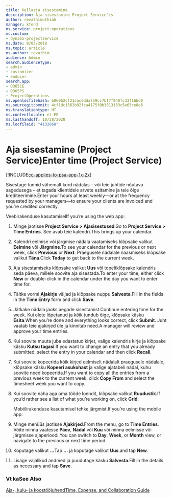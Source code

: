```yaml
---
title: Kellaaja sisestamine
description: Aja sisestamine Project Service'is
author: revathimuthiah
manager: kfend
ms.service: project-operations
ms.custom:
- dyn365-projectservice
ms.date: 8/03/2018
ms.topic: article
ms.author: revathim
audience: Admin
search.audienceType:
- admin
- customizer
- enduser
search.app:
- D365CE
- D365PS
- ProjectOperations
ms.openlocfilehash: b06062cf21cacedda759cc7bf7f940fc33f16bd0
ms.sourcegitcommit: 4cf1dc1561b92fca4175f0b3813133c5e63ce8e6
ms.translationtype: HT
ms.contentlocale: et-EE
ms.lasthandoff: 10/28/2020
ms.locfileid: "4132868"
---
```

# <a name="enter-time-project-service"></a><span data-ttu-id="03c41-103">Aja sisestamine (Project Service)</span><span class="sxs-lookup"><span data-stu-id="03c41-103">Enter time (Project Service)</span></span>

[!INCLUDE[cc-applies-to-psa-app-1x-2x](../includes/cc-applies-to-psa-app-1x-2x.md)]

<span data-ttu-id="03c41-104">Sisestage tunnid vähemalt kord nädalas – või teie juhtide nõutava sagedusega – et tagada klientidele arvete esitamine ja teie õige krediteerimine.</span><span class="sxs-lookup"><span data-stu-id="03c41-104">Enter your hours at least weekly—or at the frequency requested by your managers—to ensure your clients are invoiced and you’re credited correctly.</span></span>  
  
 <span data-ttu-id="03c41-105">Veebirakenduse kasutamisel</span><span class="sxs-lookup"><span data-stu-id="03c41-105">If you’re using the web app:</span></span>  
  
1. <span data-ttu-id="03c41-106">Minge jaotisse **Project Service > Ajasisestused**.</span><span class="sxs-lookup"><span data-stu-id="03c41-106">Go to **Project Service > Time Entries**.</span></span> <span data-ttu-id="03c41-107">See avab teie kalendri.</span><span class="sxs-lookup"><span data-stu-id="03c41-107">This brings up your calendar.</span></span>  
  
2. <span data-ttu-id="03c41-108">Kalendri eelmise või järgmise nädala vaatamiseks klõpsake valikut **Eelmine** või **Järgmine**.</span><span class="sxs-lookup"><span data-stu-id="03c41-108">To see your calendar for the previous or next week, click **Previous** or **Next**.</span></span> <span data-ttu-id="03c41-109">Praegusele nädalale naasmiseks klõpsake valikut **Täna**.</span><span class="sxs-lookup"><span data-stu-id="03c41-109">Click **Today** to get back to the current week.</span></span>  
  
3. <span data-ttu-id="03c41-110">Aja sisestamiseks klõpsake valikut **Uus** või topeltklõpsake kalendris seda päeva, millele soovite aja sisestada.</span><span class="sxs-lookup"><span data-stu-id="03c41-110">To enter your time, either click **New** or double-click in the calendar under the day you want to enter time for.</span></span>  
  
4. <span data-ttu-id="03c41-111">Täitke vormi **Ajakirje** väljad ja klõpsake nuppu **Salvesta**.</span><span class="sxs-lookup"><span data-stu-id="03c41-111">Fill in the fields in the **Time Entry** form and click **Save**.</span></span>  
  
5. <span data-ttu-id="03c41-112">Jätkake nädala jaoks aegade sisestamist.</span><span class="sxs-lookup"><span data-stu-id="03c41-112">Continue entering time for the week.</span></span> <span data-ttu-id="03c41-113">Kui olete lõpetanud ja kõik tundub õige, klõpsake käsku **Esita**.</span><span class="sxs-lookup"><span data-stu-id="03c41-113">When you’re done and everything looks correct, click **Submit**.</span></span> <span data-ttu-id="03c41-114">Juht vaatab teie ajakirjed üle ja kinnitab need.</span><span class="sxs-lookup"><span data-stu-id="03c41-114">A manager will review and approve your time entries.</span></span>  
  
6. <span data-ttu-id="03c41-115">Kui soovite muuta juba edastatud kirjet, valige kalendris kirje ja klõpsake käsku **Kutsu tagasi**.</span><span class="sxs-lookup"><span data-stu-id="03c41-115">If you want to change an entry that you already submitted, select the entry in your calendar and then click **Recall**.</span></span>  
  
7. <span data-ttu-id="03c41-116">Kui soovite kopeerida kõik kirjed eelmiselt nädalalt praegusele nädalale, klõpsake käsku **Kopeeri asukohast** ja valige ajatabeli nädal, kuhu soovite need kopeerida.</span><span class="sxs-lookup"><span data-stu-id="03c41-116">If you want to copy all the entries from a previous week to the current week, click **Copy From** and select the timesheet week you want to copy.</span></span>  
  
8. <span data-ttu-id="03c41-117">Kui soovite näha aga oma tööde loendit, klõpsake valikut **Ruudustik**.</span><span class="sxs-lookup"><span data-stu-id="03c41-117">If you’d rather see a list of what you’re working on, click **Grid**.</span></span>  
  
   <span data-ttu-id="03c41-118">Mobiilirakenduse kasutamisel tehke järgmist.</span><span class="sxs-lookup"><span data-stu-id="03c41-118">If you’re using the mobile app:</span></span>  
  
9. <span data-ttu-id="03c41-119">Minge menüüs jaotisse **Ajakirjed**.</span><span class="sxs-lookup"><span data-stu-id="03c41-119">From the menu, go to **Time Entries**.</span></span>     <span data-ttu-id="03c41-120">Võite minna vaatesse **Päev**, **Nädal** või **Kuu** või minna eelmisse või järgmisse ajaperioodi.</span><span class="sxs-lookup"><span data-stu-id="03c41-120">You can switch to **Day**, **Week**, or **Month** view, or navigate to the previous or next time period.</span></span>  
  
10. <span data-ttu-id="03c41-121">Koputage valikut **…**</span><span class="sxs-lookup"><span data-stu-id="03c41-121">Tap **…**</span></span> <span data-ttu-id="03c41-122">ja koputage valikut **Uus**.</span><span class="sxs-lookup"><span data-stu-id="03c41-122">and tap **New**.</span></span>  
  
11. <span data-ttu-id="03c41-123">Lisage vajalikud andmed ja puudutage käsku **Salvesta**.</span><span class="sxs-lookup"><span data-stu-id="03c41-123">Fill in the details as necessary and tap **Save**.</span></span>  
  
### <a name="see-also"></a><span data-ttu-id="03c41-124">Vt ka</span><span class="sxs-lookup"><span data-stu-id="03c41-124">See Also</span></span>  
 [<span data-ttu-id="03c41-125">Aja-, kulu- ja koostööjuhend</span><span class="sxs-lookup"><span data-stu-id="03c41-125">Time, Expense, and Collaboration Guide</span></span>](../psa/time-expense-collaboration-guide.md)
